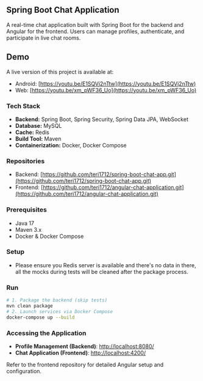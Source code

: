 ## Spring Boot Chat Application

A real-time chat application built with Spring Boot for the backend and Angular for the frontend. Users can manage
profiles, authenticate, and participate in live chat rooms.

## Demo

A live version of this project is available at:

* Android: [https://youtu.be/E1SQVj2nTtw](https://youtu.be/E1SQVj2nTtw)
* Web: [https://youtu.be/xm_pWF36_Uo](https://youtu.be/xm_pWF36_Uo)

### Tech Stack

* **Backend:** Spring Boot, Spring Security, Spring Data JPA, WebSocket
* **Database:** MySQL
* **Cache:** Redis
* **Build Tool:** Maven
* **Containerization:** Docker, Docker Compose

### Repositories

* Backend: [https://github.com/teri1712/spring-boot-chat-app.git](https://github.com/teri1712/spring-boot-chat-app.git)
* Frontend: [https://github.com/teri1712/angular-chat-application.git](https://github.com/teri1712/angular-chat-application.git)

### Prerequisites

* Java 17
* Maven 3.x
* Docker & Docker Compose

### Setup
* Please ensure you Redis server is available and there's no data in there, all the mocks during tests will be cleaned after the package process.
### Run

```bash
# 1. Package the backend (skip tests)
mvn clean package
# 2. Launch services via Docker Compose
docker-compose up --build
```

### Accessing the Application

* **Profile Management (Backend)**: [http://localhost:8080/](http://localhost:8080/)
* **Chat Application (Frontend)**: [http://localhost:4200/](http://localhost:4200/)

Refer to the frontend repository for detailed Angular setup and configuration.
